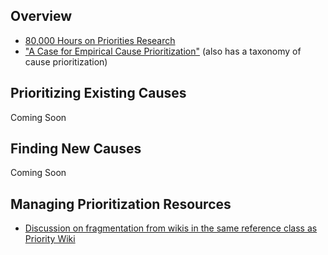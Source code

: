 <!-- TITLE: Global Priorities Research -->
<!-- SUBTITLE: Prioritize the Art of Prioritization -->

## Overview

* [80,000 Hours on Priorities Research](https://80000hours.org/problem-profiles/global-priorities-research/)
* ["A Case for Empirical Cause Prioritization"](http://effective-altruism.com/ea/ye/a_case_for_empirical_cause_prioritization/) (also has a taxonomy of cause prioritization)


## Prioritizing Existing Causes

Coming Soon


## Finding New Causes

Coming Soon


## Managing Prioritization Resources
* [Discussion on fragmentation from wikis in the same reference class as Priority Wiki](http://effective-altruism.com/ea/1q6/announcing_prioritywiki_a_cause_prioritization/enw)